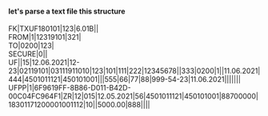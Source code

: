 <h4>let's parse a text file this structure</h4>

FK|TXUF180101|123|6.01В||<br/>
FROM|1|12319101|321|<br/>
TO|0200|123|<br/>
SECURE|0||<br/>
UF||15|12.06.2021|12-23|02119101|03111911010|123|101|111|222|12345678||333|0200|1||11.06.2021|444|4501011121|450101001|||555|66|77|88|999-54-23|11.06.2021|||||||<br/>
UFPP|1|6F9619FF-8B86-D011-B42D-00C04FC964F1|ZR|12|015|12.05.2021|56|4501011121|450101001|88700000|18301171200001001112|10||5000.00|888||||<br/>

